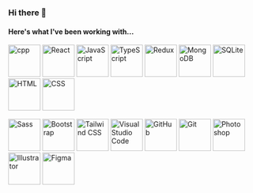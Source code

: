 ### Hi there 👋

<!--
**nexusboyko/nexusboyko** is a ✨ _special_ ✨ repository because its `README.md` (this file) appears on your GitHub profile.

Here are some ideas to get you started:

- 🔭 I’m currently working on ...
- 🌱 I’m currently learning ...
- 👯 I’m looking to collaborate on ...
- 🤔 I’m looking for help with ...
- 💬 Ask me about ...
- 📫 How to reach me: ...
- 😄 Pronouns: ...
- ⚡ Fun fact: ...
-->

#### Here's what I've been working with...

<img src="https://raw.githubusercontent.com/jmnote/z-icons/master/svg/cpp.svg" alt="cpp" width="65px" height="65px"/> <img width="65px" height="65px" src="https://cdn.simpleicons.org/react" alt="React"> <img width="65px" height="65px" src="https://cdn.simpleicons.org/javascript" alt="JavaScript"> <img width="65px" height="65px" src="https://cdn.simpleicons.org/typescript" alt="TypeScript"> <img src="https://github.com/get-icon/geticon/raw/master/icons/redux.svg" alt="Redux" width="65px" height="65px"> <img src="https://github.com/get-icon/geticon/raw/master/icons/mongodb-icon.svg" alt="MongoDB" width="65px" height="65px"> <img src="https://github.com/get-icon/geticon/raw/master/icons/sqlite.svg" alt="SQLite" width="65px" height="65px"> <img width="65px" height="65px" src="https://cdn.simpleicons.org/html5" alt="HTML"> <img width="65px" height="65px" src="https://cdn.simpleicons.org/css3" alt="CSS">

<img width="65px" height="65px" src="https://cdn.simpleicons.org/sass" alt="Sass"> <img width="65px" height="65px" src="https://cdn.simpleicons.org/bootstrap" alt="Bootstrap"> <img width="65px" height="65px" src="https://cdn.simpleicons.org/tailwindcss" alt="Tailwind CSS"> <img width="65px" height="65px" src="https://cdn.simpleicons.org/visualstudiocode" alt="Visual Studio Code"> <img width="65px" height="65px" src="https://cdn.simpleicons.org/github/white" alt="GitHub"> <img width="65px" height="65px" src="https://cdn.simpleicons.org/git" alt="Git"> <img width="65px" height="65px" src="https://cdn.simpleicons.org/adobephotoshop" alt="Photoshop"> <img width="65px" height="65px" src="https://cdn.simpleicons.org/adobeillustrator" alt="Illustrator"> <img width="65px" height="65px" src="https://github.com/get-icon/geticon/raw/master/icons/figma.svg" alt="Figma">
